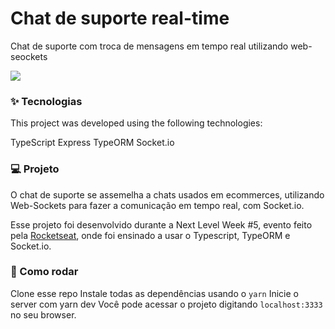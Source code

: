 <h1>Chat de suporte real-time</h1>
<p>Chat de suporte com troca de mensagens em tempo real utilizando web-seockets</p>
<img src="https://user-images.githubusercontent.com/57686218/116252888-5cb75480-a746-11eb-8a7e-52bdaf9bba96.png">



### ✨ Tecnologias
This project was developed using the following technologies:

TypeScript
Express
TypeORM
Socket.io

### 💻 Projeto
O chat de suporte se assemelha a chats usados em ecommerces, utilizando Web-Sockets para fazer a comunicação em tempo real, com Socket.io.

Esse projeto foi desenvolvido durante a Next Level Week #5, evento feito pela [Rocketseat](https://rocketseat.com.br/), onde foi ensinado a usar o Typescript, TypeORM e Socket.io.

### 🚀 Como rodar 
Clone esse repo
Instale todas as dependências usando o `yarn`
Inicie o server com yarn dev
Você pode acessar o projeto digitando `localhost:3333`  no seu browser.
